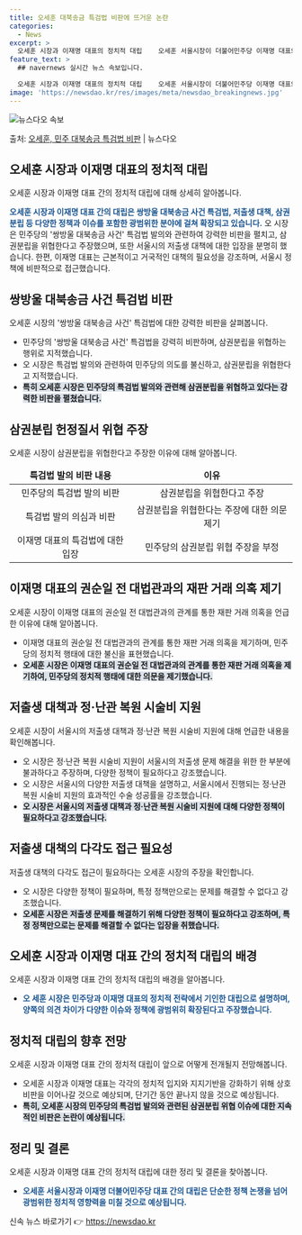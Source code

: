 ```yaml
---
title: 오세훈 대북송금 특검법 비판에 뜨거운 논란
categories:
  - News
excerpt: >
  오세훈 시장과 이재명 대표의 정치적 대립    오세훈 서울시장이 더불어민주당 이재명 대표와 첨예한 논쟁을 벌…
feature_text: >
  ## navernews 실시간 뉴스 속보입니다.

  오세훈 시장과 이재명 대표의 정치적 대립    오세훈 서울시장이 더불어민주당 이재명 대표와 첨예한 논쟁을 벌…
image: 'https://newsdao.kr/res/images/meta/newsdao_breakingnews.jpg'
---
```


![뉴스다오 속보](https://newsdao.kr/res/images/meta/newsdao_breakingnews.jpg)

<p>출처: <a href="https://newsdao.kr/4076" rel="dofollow">오세훈, 민주 대북송금 특검법 비판</a> | 뉴스다오</p>

<h2 data-ke-size="size26">오세훈 시장과 이재명 대표의 정치적 대립</h2>
<p data-ke-size="size16">오세훈 시장과 이재명 대표 간의 정치적 대립에 대해 상세히 알아봅니다.</p>
<p><b><span style="color: #1a5490;">오세훈 시장과 이재명 대표 간의 대립은 쌍방울 대북송금 사건 특검법, 저출생 대책, 삼권분립 등 다양한 정책과 이슈를 포함한 광범위한 분야에 걸쳐 확장되고 있습니다.</span></b> 오 시장은 민주당의 '쌍방울 대북송금 사건' 특검법 발의와 관련하여 강력한 비판을 펼치고, 삼권분립을 위협한다고 주장했으며, 또한 서울시의 저출생 대책에 대한 입장을 분명히 했습니다. 한편, 이재명 대표는 근본적이고 거국적인 대책의 필요성을 강조하며, 서울시 정책에 비판적으로 접근했습니다.</p>

<h2 data-ke-size="size26">쌍방울 대북송금 사건 특검법 비판</h2>
<p data-ke-size="size16">오세훈 시장의 '쌍방울 대북송금 사건' 특검법에 대한 강력한 비판을 살펴봅니다.</p>
<ul>
<li>민주당의 '쌍방울 대북송금 사건' 특검법을 강력히 비판하며, 삼권분립을 위협하는 행위로 지적했습니다.</li>
<li>오 시장은 특검법 발의와 관련하여 민주당의 의도를 불신하고, 삼권분립을 위협한다고 지적했습니다.</li>
<li><b><span style="background-color: #21538527;">특히 오세훈 시장은 민주당의 특검법 발의와 관련해 삼권분립을 위협하고 있다는 강력한 비판을 펼쳤습니다.</span></b></li>
</ul>

<h2 data-ke-size="size26">삼권분립 헌정질서 위협 주장</h2>
<p data-ke-size="size16">오세훈 시장이 삼권분립을 위협한다고 주장한 이유에 대해 알아봅니다.</p>
<table>
<thead>
<tr>
<td style="text-align: center; height: 17px;"><b>특검법 발의 비판 내용</b></td>
<td style="text-align: center; height: 17px;"><b>이유</b></td>
</tr>
</thead>
<tbody>
<tr>
<td style="text-align: center; height: 17px;">민주당의 특검법 발의 비판</td>
<td style="text-align: center; height: 17px;">삼권분립을 위협한다고 주장</td>
</tr>
<tr>
<td style="text-align: center; height: 17px;">특검법 발의 의심과 비판</td>
<td style="text-align: center; height: 17px;">삼권분립을 위협한다는 주장에 대한 의문 제기</td>
</tr>
<tr>
<td style="text-align: center; height: 17px;">이재명 대표의 특검법에 대한 입장</td>
<td style="text-align: center; height: 17px;">민주당의 삼권분립 위협 주장을 부정</td>
</tr>
</tbody>
</table>

<h2 data-ke-size="size26">이재명 대표의 권순일 전 대법관과의 재판 거래 의혹 제기</h2>
<p data-ke-size="size16">오세훈 시장이 이재명 대표의 권순일 전 대법관과의 관계를 통한 재판 거래 의혹을 언급한 이유에 대해 알아봅니다.</p>
<ul>
<li>이재명 대표의 권순일 전 대법관과의 관계를 통한 재판 거래 의혹을 제기하며, 민주당의 정치적 행태에 대한 불신을 표현했습니다.</li>
<li><b><span style="background-color: #21538527;">오세훈 시장은 이재명 대표의 권순일 전 대법관과의 관계를 통한 재판 거래 의혹을 제기하여, 민주당의 정치적 행태에 대한 의문을 제기했습니다.</span></b></li>
</ul>

<h2 data-ke-size="size26">저출생 대책과 정·난관 복원 시술비 지원</h2>
<p data-ke-size="size16">오세훈 시장이 서울시의 저출생 대책과 정·난관 복원 시술비 지원에 대해 언급한 내용을 확인해봅니다.</p>
<ul>
<li>오 시장은 정·난관 복원 시술비 지원이 서울시의 저출생 문제 해결을 위한 한 부분에 불과하다고 주장하며, 다양한 정책이 필요하다고 강조했습니다.</li>
<li>오 시장은 서울시의 다양한 저출생 대책을 설명하고, 서울시에서 진행되는 정·난관 복원 시술비 지원의 효과적인 수술 성공률을 강조했습니다.</li>
<li><b><span style="background-color: #21538527;">오 시장은 서울시의 저출생 대책과 정·난관 복원 시술비 지원에 대해 다양한 정책이 필요하다고 강조했습니다.</span></b></li>
</ul>

<h2 data-ke-size="size26">저출생 대책의 다각도 접근 필요성</h2>
<p data-ke-size="size16">저출생 대책의 다각도 접근이 필요하다는 오세훈 시장의 주장을 확인합니다.</p>
<ul>
<li>오 시장은 다양한 정책이 필요하며, 특정 정책만으로는 문제를 해결할 수 없다고 강조했습니다.</li>
<li><b><span style="background-color: #21538527;">오세훈 시장은 저출생 문제를 해결하기 위해 다양한 정책이 필요하다고 강조하며, 특정 정책만으로는 문제를 해결할 수 없다는 입장을 취했습니다.</span></b></li>
</ul>

<h2 data-ke-size="size26">오세훈 시장과 이재명 대표 간의 정치적 대립의 배경</h2>
<p data-ke-size="size16">오세훈 시장과 이재명 대표 간의 정치적 대립의 배경을 알아봅니다.</p>
<ul>
<li><b><span style="color: #1a5490;">오 세훈 시장은 민주당과 이재명 대표의 정치적 전략에서 기인한 대립으로 설명하며, 양쪽의 의견 차이가 다양한 이슈와 정책에 광범위히 확장된다고 주장했습니다.</span></b></li>
</ul>

<h2 data-ke-size="size26">정치적 대립의 향후 전망</h2>
<p data-ke-size="size16">오세훈 시장과 이재명 대표 간의 정치적 대립이 앞으로 어떻게 전개될지 전망해봅니다.</p>
<ul>
<li>오세훈 시장과 이재명 대표는 각각의 정치적 입지와 지지기반을 강화하기 위해 상호 비판을 이어나갈 것으로 예상되며, 단기간 동안 끝나지 않을 것으로 예상됩니다.</li>
<li><b><span style="background-color: #21538527;">특히, 오세훈 시장의 민주당의 특검법 발의와 관련된 삼권분립 위협 이슈에 대한 지속적인 비판은 논란이 예상됩니다.</span></b></li>
</ul>

<h2 data-ke-size="size26">정리 및 결론</h2>
<p data-ke-size="size16">오세훈 시장과 이재명 대표 간의 정치적 대립에 대한 정리 및 결론을 찾아봅니다.</p>
<ul>
<li><b><span style="color: #1a5490;">오세훈 서울시장과 이재명 더불어민주당 대표 간의 대립은 단순한 정책 논쟁을 넘어 광범위한 정치적 영향력을 미칠 것으로 예상됩니다.</span></b></li>
</ul> 

신속 뉴스 바로가기 👉 <a href="https://newsdao.kr" rel="dofollow">https://newsdao.kr</a>


